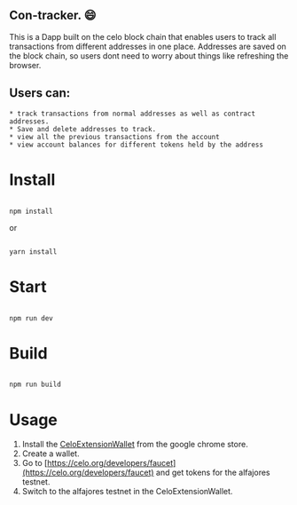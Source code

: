 ## Con-tracker. :smile: 

This is a Dapp built on the celo block chain that enables users to track all transactions from different addresses in one place.
    Addresses are saved on the block chain, so users dont need to worry about things like refreshing the browser.
 ## Users can:
    * track transactions from normal addresses as well as contract addresses.
    * Save and delete addresses to track.
    * view all the previous transactions from the account
    * view account balances for different tokens held by the address




# Install

```

npm install

```

or 

```

yarn install

```

# Start

```

npm run dev

```

# Build

```

npm run build

```
# Usage
1. Install the [CeloExtensionWallet](https://chrome.google.com/webstore/detail/celoextensionwallet/kkilomkmpmkbdnfelcpgckmpcaemjcdh?hl=en) from the google chrome store.
2. Create a wallet.
3. Go to [https://celo.org/developers/faucet](https://celo.org/developers/faucet) and get tokens for the alfajores testnet.
4. Switch to the alfajores testnet in the CeloExtensionWallet.
